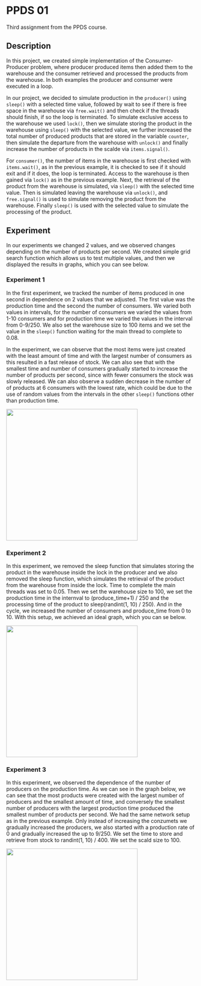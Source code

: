 # PPDS 01
Third assignment from the PPDS course.

## Description
In this project, we created simple implementation of the Consumer-Producer problem, where producer produced items then added them to the warehouse and
the consumer retrieved and processed the products from the warehouse. In both examples the producer and consumer were executed in a loop.

In our project, we decided to simulate production in the ``producer()`` using ``sleep()`` with a selected time value, followed by
wait to see if there is free space in the warehouse via ``free.wait()`` and then check if the threads should finish, if so the loop is terminated. 
To simulate exclusive access to the warehouse we used ``lock()``, 
then we simulate storing the product in the warehouse using ``sleep()`` with the selected value, we further increased the total number of produced products that 
are stored in the variable ``counter``, then simulate the departure from the warehouse with ``unlock()`` and finally increase the number of products in the scalde
via ``items.signal()``.

For ``consumer()``, the number of items in the warehouse is first checked with ``items.wait()``, as in the previous example, it is checked to see if it should exit
and if it does, the loop is terminated. Access to the warehouse is then gained via 
``lock()`` as in the previous example. Next, the retrieval of the product from the warehouse is simulated, via ``sleep()`` with the selected time value. Then
is simulated leaving the warehouse via ``unlock()``, and ``free.signal()`` is used to simulate removing the product from the warehouse. Finally
``sleep()`` is used with the selected value to simulate the processing of the product.


## Experiment
In our experiments we changed 2 values, and we observed changes depending on the number of products per second.
We created simple grid search function which allows us to test multiple values, and then we displayed the results in graphs, 
which you can see below.

### Experiment 1
In the first experiment, we tracked the number of items produced in one second in dependence on 2 values that we adjusted. 
The first value was the production time and the second 
the number of consumers. We varied both values in intervals, for the number of consumers we varied the values
from 1-10 consumers and for production time we varied the values in the interval from 0-9/250. We also set the warehouse size to 100 items
and we set the value in the ``sleep()`` function waiting for the main thread to complete to 0.08.

In the experiment, we can observe that the most items were just created with the least amount of time and with the largest number of consumers
as this resulted in a fast release of stock. We can also see that with the smallest time and number of consumers gradually started to increase
the number of products per second, since with fewer consumers the stock was slowly released. We can also observe a sudden decrease in the number of
of products at 6 consumers with the lowest rate, which could be due to the use of random values from the intervals in the other ``sleep()`` 
functions other than production time.

<img src="https://i.imgur.com/tt1e0vV.png" width="350px">

### Experiment 2
In this experiment, we removed the sleep function that simulates storing the product in the warehouse inside the lock in the producer
and we also removed the sleep function, which simulates the retrieval of the product from the warehouse from inside the lock. Time to complete the main
threads was set to 0.05.
Then we set the warehouse size to 100, we set the production time in the internval to (produce_time+1) / 250 and the processing time
of the product to sleep(randint(1, 10) / 250). And in the cycle, we increased the number of consumers and produce_time from 0 to 10.
With this setup, we achieved an ideal graph, which you can se below.

<img src="https://i.imgur.com/BlcNKFW.png" width="350px">

### Experiment 3
In this experiment, we observed the dependence of the number of producers on the production time. As we can see in the graph below, we can see that the most
products were created with the largest number of producers and the smallest amount of time, and conversely the smallest number of producers
with the largest production time produced the smallest number of products per second. We had the same network setup as in the previous example.
Only instead of increasing the conzumets we gradually increased the producers, we also started with a production rate of 0 and gradually increased the
up to 9/250. We set the time to store and retrieve from stock to randint(1, 10) / 400. We set the scald size to 100.

<img src="https://i.imgur.com/jT7PvZD.png" width="350px">
